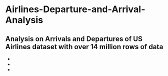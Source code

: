 # Airlines-Departure-and-Arrival-Analysis

## Analysis on Arrivals and Departures of US Airlines dataset with over 14 million rows of data

*
*
*
